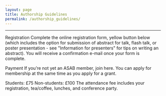 ```yaml
---
layout: page
title: Authorship Guidelines
permalink: /authorship_guidelines/
---
```

***

Registration
Complete the online registration form, yellow button below (which includes the option for submission of abstract for talk, flash talk, or poster presentation - see "Information for presenters" for tips on writing an abstract). You will receive a confirmation e-mail once your form is complete. 

Payment
If you’re not yet an ASAB member, join here. You can apply for membership at the same time as you apply for a grant. 

Students: £75
Non-students: £100
The attendance fee includes your registration, tea/coffee, lunches, and conference party. 
